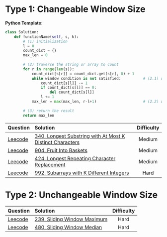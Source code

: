 # Type 1: Changeable Window Size
**Python Template:**
```Python
class Solution:
    def functionName(self, s, k):
        # (1) initialization
        l = 0
        count_dict = {}
        max_len = 0
        
        # (2) traverse the string or array to count
        for r in range(len(s)):
            count_dict[s[r]] = count_dict.get(s[r], 0) + 1
            while window condition is not satisfied:          # (2.1) window condition is not satisfied
                count_dict[s[l]] -= 1
                if count_dict[s[l]] == 0:
                    del count_dict[s[l]]
                l += 1
            max_len = max(max_len, r-l+1)                     # (2.2) window condition is satisfied
            
        # (3) return the result
        return max_len
```

| Question |    Solution   |  Difficulty |
|----------|:-------------|:------:|
| [Leecode](https://leetcode.com/problems/longest-substring-with-at-most-k-distinct-characters/)    |  [340. Longest Substring with At Most K Distinct Characters](https://github.com/JimengShi/Leetcode-Data-Structures-Algorithms/blob/master/14%20Sliding%20Window/340.%20Longest%20Substring%20with%20At%20Most%20K%20Distinct%20Characters.py) | Medium |
| [Leecode](https://leetcode.com/problems/fruit-into-baskets/)    |  [904. Fruit Into Baskets](https://github.com/JimengShi/Leetcode-Data-Structures-Algorithms/blob/master/14%20Sliding%20Window/904.%20Fruit%20Into%20Baskets.py) | Medium |
| [Leecode](https://leetcode.com/problems/longest-repeating-character-replacement/)    |  [424. Longest Repeating Character Replacement](https://github.com/JimengShi/Leetcode-Data-Structures-Algorithms/blob/master/14%20Sliding%20Window/424.%20Longest%20Repeating%20Character%20Replacement.py) | Medium |
| [Leecode](https://leetcode.com/problems/subarrays-with-k-different-integers/)    |  [992. Subarrays with K Different Integers](https://github.com/JimengShi/Leetcode-Data-Structures-Algorithms/blob/master/14%20Sliding%20Window/992.%20Subarrays%20with%20K%20Different%20Integers.py) | Hard |


# Type 2: Unchangeable Window Size

| Question |    Solution   |  Difficulty |
|----------|:-------------|:------:|
| [Leecode](https://leetcode.com/problems/sliding-window-maximum/)    |  [239. Sliding Window Maximum](https://github.com/JimengShi/Leetcode-Data-Structures-Algorithms/blob/master/14%20Sliding%20Window/239.%20Sliding%20Window%20Maximum.py) | Hard |
| [Leecode](https://leetcode.com/problems/sliding-window-median/)    |  [480. Sliding Window Median](https://github.com/JimengShi/Leetcode-Data-Structures-Algorithms/blob/master/14%20Sliding%20Window/480.%20Sliding%20Window%20Median.py) | Hard |
